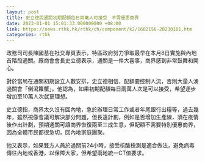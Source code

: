 ```yaml
---
layout: post
title: 史立德說通關初期配額每日兩萬人可接受　不需優惠商界
date: 2023-01-01 15:01:33.000000000 +08:00
link: https://news.rthk.hk/rthk/ch/component/k2/1682156-20230101.htm
categories: rthk
---
```


政務司司長陳國基在社交專頁表示，特區政府努力爭取最早在本月8日實施與內地首階段通關。廠商會會長史立德表示，通關是一件大喜事，商界感到非常鼓舞和開心。

對於當局在通關初期設立人數安排，史立德相信，配額要控制人流，否則大量人湧過關會「倒瀉籮蟹」。他認為，如果初期配額每日兩萬人次是可以接受，希望逐步增加至10萬人次就更理想。

史立德指，商界太久沒有回內地，急於辦理日常工作或者年尾銀行出糧等，過去幾年，雖然視像會議可解決部分問題，但長遠計劃，例如是否增加生產線，須在疫情後作出計劃，預期通關可讓商界恢復兩至三成生意，但配額不需要特別優惠商界，因為全體市民都很急切，回內地家庭團聚。

他又表示，如果雙方人員於過關前24小時，接受核酸檢測是適合做法，避免病毒傳往內地或香港，以保障大家，但希望兩地統一CT值要求。
